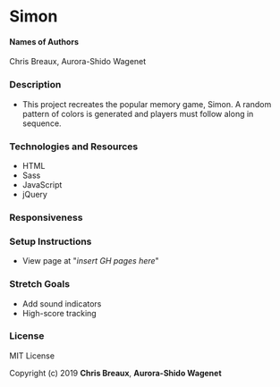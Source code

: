 # Simon

#### Names of Authors
Chris Breaux, Aurora-Shido Wagenet


### Description

* This project recreates the popular memory game, Simon. A random pattern of colors is generated and players must follow along in sequence.


### Technologies and Resources

* HTML  
* Sass
* JavaScript
* jQuery



### Responsiveness



### Setup Instructions

* View page at "_insert GH pages here_"


### Stretch Goals

* Add sound indicators
* High-score tracking

### License

MIT License

Copyright (c) 2019 **Chris Breaux**, **Aurora-Shido Wagenet**

